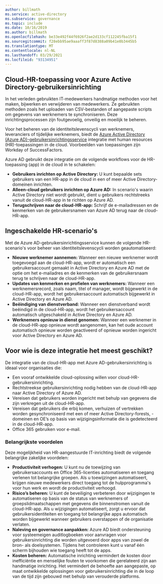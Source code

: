 ```yaml
---
author: billmath
ms.service: active-directory
ms.subservice: governance
ms.topic: include
ms.date: 10/16/2019
ms.author: billmath
ms.openlocfilehash: be33e492f44f6926f2ae2d133cf112245fba15f1
ms.sourcegitcommit: f28ebb95ae9aaaff3f87d8388a09b41e0b3445b5
ms.translationtype: MT
ms.contentlocale: nl-NL
ms.lasthandoff: 03/29/2021
ms.locfileid: "93134951"
---
```

## <a name="cloud-hr-application-to-azure-active-directory-user-provisioning"></a>Cloud-HR-toepassing voor Azure Active Directory-gebruikersinrichting

In het verleden gebruikten IT-medewerkers handmatige methoden voor het maken, bijwerken en verwijderen van medewerkers. Ze gebruikten methoden zoals het uploaden van CSV-bestanden of aangepaste scripts om gegevens van werknemers te synchroniseren. Deze inrichtingsprocessen zijn foutgevoelig, onveilig en moeilijk te beheren.

Voor het beheren van de identiteitslevenscycli van werknemers, leveranciers of tijdelijke werknemers, biedt de [Azure Active Directory (Azure AD)-gebruikersinrichtingsservice](../articles/active-directory/app-provisioning/user-provisioning.md) integratie met human resources (HR)-toepassingen in de cloud. Voorbeelden van toepassingen zijn Workday of SuccessFactors.

Azure AD gebruikt deze integratie om de volgende workflows voor de HR-toepassing (app) in de cloud in te schakelen:

- **Gebruikers inrichten op Active Directory:** U kunt bepaalde sets gebruikers van een HR-app in de cloud in een of meer Active Directory-domeinen inrichten.
- **Alleen-cloud gebruikers inrichten op Azure AD:** In scenario's waarin Active Directory niet wordt gebruikt, dient u gebruikers rechtstreeks vanuit de cloud-HR-app in te richten op Azure AD.
- **Terugschrijven naar de cloud-HR-app:** Schrijf de e-mailadressen en de kenmerken van de gebruikersnamen van Azure AD terug naar de cloud-HR-app.


## <a name="enabled-hr-scenarios"></a>Ingeschakelde HR-scenario's

Met de Azure AD-gebruikersinrichtingsservice kunnen de volgende HR-scenario's voor beheer van identiteitslevenscycli worden geautomatiseerd:

- **Nieuwe werknemer aannemen:** Wanneer een nieuwe werknemer wordt toegevoegd aan de cloud-HR-app, wordt er automatisch een gebruikersaccount gemaakt in Active Directory en Azure AD met de optie om het e-mailadres en de kenmerken van de gebruikersnaam terug te schrijven naar de cloud-HR-app.
- **Updates van kenmerken en profielen van werknemers:** Wanneer een werknemersrecord, zoals naam, titel of manager, wordt bijgewerkt in de cloud-HR-app, wordt het gebruikersaccount automatisch bijgewerkt in Active Directory en Azure AD.
- **Beëindiging van dienstverband:** Wanneer een dienstverband wordt beëindigd in de cloud-HR-app, wordt het gebruikersaccount automatisch uitgeschakeld in Active Directory en Azure AD.
- **Werknemers opnieuw in dienst genomen:** Wanneer een werknemer in de cloud-HR-app opnieuw wordt aangenomen, kan het oude account automatisch opnieuw worden geactiveerd of opnieuw worden ingericht voor Active Directory en Azure AD.

## <a name="who-is-this-integration-best-suited-for"></a>Voor wie is deze integratie het meest geschikt?

De integratie van de cloud-HR-app met Azure AD-gebruikersinrichting is ideaal voor organisaties die:

- Een vooraf ontwikkelde cloud-oplossing willen voor cloud-HR-gebruikersinrichting.
- Rechtstreekse gebruikersinrichting nodig hebben van de cloud-HR-app naar Active Directory of Azure AD.
- Vereisen dat gebruikers worden ingericht met behulp van gegevens die zijn verkregen uit de cloud-HR-app.
- Vereisen dat gebruikers die erbij komen, verhuizen of vertrekken worden gesynchroniseerd met een of meer Active Directory-forests, -domeinen en OE’s op basis van wijzigingsinformatie die is gedetecteerd in de cloud-HR-app.
- Office 365 gebruiken voor e-mail.


### <a name="key-benefits"></a>Belangrijkste voordelen

Deze mogelijkheid van HR-aangestuurde IT-inrichting biedt de volgende belangrijke zakelijke voordelen:

- **Productiviteit verhogen:** U kunt nu de toewijzing van gebruikersaccounts en Office 365-licenties automatiseren en toegang verlenen tot belangrijke groepen. Als u toewijzingen automatiseert, krijgen nieuwe medewerkers direct toegang tot de hulpprogramma's voor hun werk en wordt de productiviteit verhoogd.
- **Risico’s beheren:** U kunt de beveiliging verbeteren door wijzigingen te automatiseren op basis van de status van werknemers of groepslidmaatschappen met gegevens die binnenstromen vanuit de cloud-HR-app. Als u wijzigingen automatiseert, zorgt u ervoor dat gebruikersidentiteiten en toegang tot belangrijke apps automatisch worden bijgewerkt wanneer gebruikers overstappen of de organisatie verlaten.
- **Naleving en governance aanpakken:** Azure AD biedt ondersteuning voor systeemeigen auditlogboeken voor aanvragen voor gebruikersinrichting die worden uitgevoerd door apps van zowel de bron- als doelsystemen. Tijdens het controleren kunt u vanaf één scherm bijhouden wie toegang heeft tot de apps.
- **Kosten beheren:** Automatische inrichting vermindert de kosten door inefficiëntie en menselijke fouten te voorkomen die gerelateerd zijn aan handmatige inrichting. Het vermindert de behoefte aan aangepaste, op maat ontwikkelde oplossingen voor gebruikersinrichting die in de loop van de tijd zijn gebouwd met behulp van verouderde platforms.

